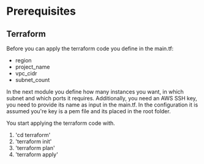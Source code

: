 # Prerequisites

## Terraform
Before you can apply the terraform code you define in the main.tf:
- region
- project_name 
- vpc_cidr
- subnet_count

In the next module you define how many instances you want, in which subnet and which ports it requires. Additionally, you need an AWS SSH key, you need to provide its name as input in the main.tf. In the configuration it is assumed you're key is a pem file and its placed in the root folder.

You start applying the terraform code with.
1. 'cd terraform'
2. 'terraform init'
3. 'terraform plan'
4. 'terraform apply'




